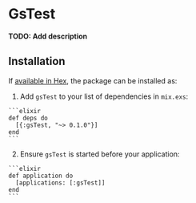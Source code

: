 # GsTest

**TODO: Add description**

## Installation

If [available in Hex](https://hex.pm/docs/publish), the package can be installed as:

  1. Add `gsTest` to your list of dependencies in `mix.exs`:

    ```elixir
    def deps do
      [{:gsTest, "~> 0.1.0"}]
    end
    ```

  2. Ensure `gsTest` is started before your application:

    ```elixir
    def application do
      [applications: [:gsTest]]
    end
    ```

